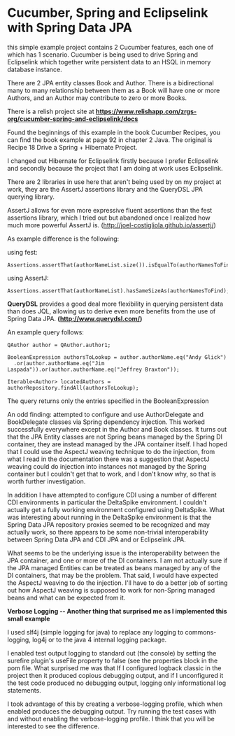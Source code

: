 Cucumber, Spring and Eclipselink with Spring Data JPA
====================================================

this simple example project contains 2 Cucumber features, each one of which has 1 scenario. Cucumber is being used 
to drive Spring and Eclipselink which together write persistent data to an HSQL in memory database instance.

There are 2 JPA entity classes Book and Author. There is a bidirectional many to many relationship between them
as a Book will have one or more Authors, and an Author may contribute to zero or more Books.

There is a relish project site at **https://www.relishapp.com/zrgs-org/cucumber-spring-and-eclipselink/docs**

Found the beginnings of this example in the book Cucumber Recipes, you can find the book example at page 92 in 
chapter 2 Java. The original is Recipe 18 Drive a Spring + Hibernate Project.

I changed out Hibernate for Eclipselink firstly because I prefer Eclipselink and secondly because the project that I 
am doing at work uses Eclipselink. 

There are 2 libraries in use here that aren't being used by on my project at work, they are the AssertJ assertions 
library and the QueryDSL JPA querying library.

AssertJ allows for even more expressive fluent assertions than the fest assertions library,
which I tried out but abandoned once I realized how much more powerful AssertJ is.
(http://joel-costigliola.github.io/assertj/)

As example difference is the following:

using fest:

    Assertions.assertThat(authorNameList.size()).isEqualTo(authorNamesToFind.size());

using AssertJ:

    Assertions.assertThat(authorNameList).hasSameSizeAs(authorNamesToFind);


**QueryDSL** provides a good deal more flexibility in querying persistent data than does JQL, allowing us to derive 
even more benefits from the use of Spring Data JPA. **(http://www.querydsl.com/)**

An example query follows:

    QAuthor author = QAuthor.author1;

    BooleanExpression authorsToLookup = author.authorName.eq("Andy Glick")
      .or(author.authorName.eq("Jim Laspada")).or(author.authorName.eq("Jeffrey Braxton"));

    Iterable<Author> locatedAuthors = authorRepository.findAll(authorsToLookup);

The query returns only the entries specified in the BooleanExpression

An odd finding: attempted to configure and use AuthorDelegate and BookDelegate classes via Spring dependency injection.
This worked successfully everywhere except in the Author and Book classes. It turns out that the JPA Entity classes 
are not Spring beans managed by the Spring DI container, they are instead managed by the JPA container itself. I had 
hoped that I could use the AspectJ weaving technique to do the injection, from what I read in the documentation there
was a suggestion that AspectJ weaving could do injection into instances not managed by the Spring container but I 
couldn't get that to work, and I don't know why, so that is worth further investigation.

In addition I have attempted to configure CDI using a number of different CDI environments in particular the 
DeltaSpike environment. I couldn't actually get a fully working environment configured using DeltaSpike. What was 
interesting about running in the DeltaSpike environment is that the Spring Data JPA repository proxies seemed to be 
recognized and may actually work, so there appears to be some non-trivial interoperability between Spring Data JPA 
and CDI JPA and or Eclipselink JPA.

What seems to be the underlying issue is the interoperability between the JPA container, and one or more of the DI 
containers. I am not actually sure if the JPA managed Entities can be treated as beans managed by any of the DI 
containers, that may be the problem. That said, I would have expected the AspectJ weaving to do the injection. I'll 
have to do a better job of sorting out how AspectJ weaving is supposed to work for non-Spring managed beans and what 
can be expected from it. 

**Verbose Logging -- Another thing that surprised me as I implemented this small example**

I used slf4j (simple logging for java) to replace any logging to commons-logging, 
log4j or to the java 4 internal logging package.

I enabled test output logging to standard out (the console) by setting the surefire plugin's useFile property to 
false (see the properties block in the pom file. What surprised me was that If I configured logback classic in the 
project then it produced copious debugging output, and if I unconfigured it the test code produced no debugging 
output, logging only informational log statements.
  
I took advantage of this by creating a verbose-logging profile, which when enabled produces the debugging output. Try
running the test cases with and without enabling the verbose-logging profile. I think that you will be interested to 
see the difference. 


